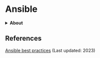 # Ansible

<b><details><summary>About</summary></b>
Everything about Ansible, from ad-hoc commands, playbook, role, etc. to best practices.

</details>


## References

[Ansible best practices](ansible_best_practices.pdf) (Last updated: 2023)
